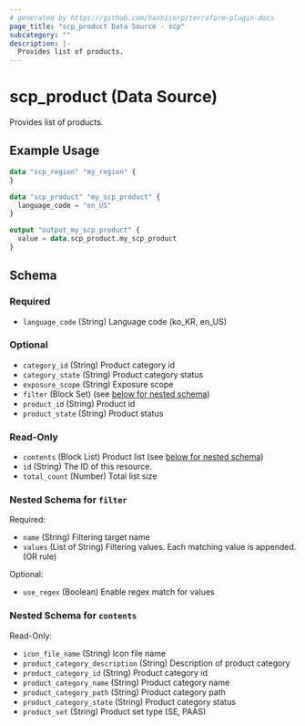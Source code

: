 ```yaml
---
# generated by https://github.com/hashicorp/terraform-plugin-docs
page_title: "scp_product Data Source - scp"
subcategory: ""
description: |-
  Provides list of products.
---
```


# scp_product (Data Source)

Provides list of products.

## Example Usage

```terraform
data "scp_region" "my_region" {
}

data "scp_product" "my_scp_product" {
  language_code = "en_US"
}

output "output_my_scp_product" {
  value = data.scp_product.my_scp_product
}
```

<!-- schema generated by tfplugindocs -->
## Schema

### Required

- `language_code` (String) Language code (ko_KR, en_US)

### Optional

- `category_id` (String) Product category id
- `category_state` (String) Product category status
- `exposure_scope` (String) Exposure scope
- `filter` (Block Set) (see [below for nested schema](#nestedblock--filter))
- `product_id` (String) Product id
- `product_state` (String) Product status

### Read-Only

- `contents` (Block List) Product list (see [below for nested schema](#nestedblock--contents))
- `id` (String) The ID of this resource.
- `total_count` (Number) Total list size

<a id="nestedblock--filter"></a>
### Nested Schema for `filter`

Required:

- `name` (String) Filtering target name
- `values` (List of String) Filtering values. Each matching value is appended. (OR rule)

Optional:

- `use_regex` (Boolean) Enable regex match for values


<a id="nestedblock--contents"></a>
### Nested Schema for `contents`

Read-Only:

- `icon_file_name` (String) Icon file name
- `product_category_description` (String) Description of product category
- `product_category_id` (String) Product category id
- `product_category_name` (String) Product category name
- `product_category_path` (String) Product category path
- `product_category_state` (String) Product category status
- `product_set` (String) Product set type (SE, PAAS)


